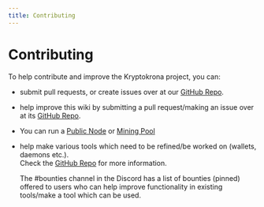 ```yaml
---
title: Contributing
---
```


# Contributing

To help contribute and improve the Kryptokrona project, you can:

* submit pull requests, or create issues over at our [GitHub Repo](https://github.com/kryptokrona/kryptokrona).
* help improve this wiki by submitting a pull request/making an issue over at its [GitHub Repo](https://github.com/kryptokrona/kryptokrona-docs).
* You can run a [Public Node](../config/run-a-public-node.md) or [Mining Pool](../mining/run-a-mining-pool.md)
*   help make various tools which need to be refined/be worked on (wallets, daemons etc.).\
    Check the [GitHub Repo](https://github.com/kryptokrona/kryptokrona) for more information.

    The #bounties channel in the Discord has a list of bounties (pinned) offered to users who can help improve functionality in existing tools/make a tool which can be used.
